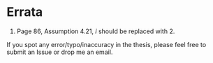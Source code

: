 # Errata

1. Page 86, Assumption 4.21, $i$ should be replaced with 2.

If you spot any error/typo/inaccuracy in the thesis, please feel free to submit an Issue or drop me an email.
